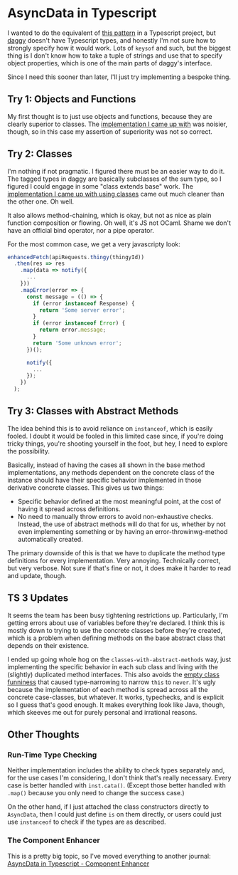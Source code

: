 AsyncData in Typescript
=======================

I wanted to do the equivalent of [this pattern](https://medium.com/javascript-inside/slaying-a-ui-antipattern-in-react-64a3b98242c) in a Typescript project, but [daggy](https://github.com/fantasyland/daggy) doesn't have Typescript types, and honestly I'm not sure how to strongly specify how it would work.  Lots of `keysof` and such, but the biggest thing is I don't know how to take a tuple of strings and use that to specify object properties, which is one of the main parts of daggy's interface.

Since I need this sooner than later, I'll just try implementing a bespoke thing.



## Try 1: Objects and Functions

My first thought is to just use objects and functions, because they are clearly superior to classes.  The [implementation I came up with](./AsyncData%20in%20TypeScript%20Examples/objects-and-functions.ts) was noisier, though, so in this case my assertion of superiority was not so correct.



## Try 2: Classes

I'm nothing if not pragmatic.  I figured there must be an easier way to do it.  The tagged types in daggy are basically subclasses of the sum type, so I figured I could engage in some "class extends base" work.  The [implementation I came up with using classes](./AsyncData%20in%20TypeScript%20Examples/classes.ts) came out much cleaner than the other one.  Oh well.

It also allows method-chaining, which is okay, but not as nice as plain function composition or flowing.  Oh well, it's JS not OCaml.  Shame we don't have an official bind operator, nor a pipe operator.

For the most common case, we get a very javascripty look:

```js
enhancedFetch(apiRequests.thingy(thingyId))
  .then(res => res
    .map(data => notify({
      ...
    }))
    .mapError(error => {
      const message = (() => {
        if (error instanceof Response) {
          return 'Some server error';
        }
        if (error instanceof Error) {
          return error.message;
        }
        return 'Some unknown error';
      })();

      notify({
        ...
      });
    })
  );
```



## Try 3: Classes with Abstract Methods

The idea behind this is to avoid reliance on `instanceof`, which is easily fooled.  I doubt it would be fooled in this limited case since, if you're doing tricky things, you're shooting yourself in the foot, but hey, I need to explore the possibility.

Basically, instead of having the cases all shown in the base method implementations, any methods dependent on the concrete class of the instance should have their specific behavior implemented in those derivative concrete classes.  This gives us two things:
- Specific behavior defined at the most meaningful point, at the cost of having it spread across definitions.
- No need to manually throw errors to avoid non-exhaustive checks.  Instead, the use of abstract methods will do that for us, whether by not even implementing something or by having an error-throwinwg-method automatically created.

The primary downside of this is that we have to duplicate the method type definitions for every implementation.  Very annoying.  Technically correct, but very verbose.  Not sure if that's fine or not, it does make it harder to read and update, though.



## TS 3 Updates

It seems the team has been busy tightening restrictions up.  Particularly, I'm getting errors about use of variables before they're declared.  I think this is mostly down to trying to use the concrete classes before they're created, which is a problem when defining methods on the base abstract class that depends on their existence.

I ended up going whole hog on the `classes-with-abstract-methods` way, just implementing the specific behavior in each sub class and living with the (slightly) duplicated method interfaces.  This also avoids the [empty class funniness](https://github.com/Microsoft/TypeScript/wiki/FAQ#why-do-these-empty-classes-behave-strangely) that caused type-narrowing to narrow `this` to `never`.  It's ugly because the implementation of each method is spread across all the concrete case-classes, but whatever.  It works, typechecks, and is explicit so I guess that's good enough.  It makes everything look like Java, though, which skeeves me out for purely personal and irrational reasons.



## Other Thoughts


### Run-Time Type Checking

Neither implementation includes the ability to check types separately and, for the use cases I'm considering, I don't think that's really necessary.  Every case is better handled with `inst.cata()`.  (Except those better handled with `.map()` because you only need to change the success case.)

On the other hand, if I just attached the class constructors directly to `AsyncData`, then I could just define `is` on them directly, or users could just use `instanceof` to check if the types are as described.


### The Component Enhancer

This is a pretty big topic, so I've moved everything to another journal: [AsyncData in Typescript - Component Enhancer](./AsyncData%20in%20Typescript%20-%20Component%20Enhancer.md)
